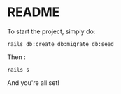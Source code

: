 # README

To start the project, simply do:

```
rails db:create db:migrate db:seed
```

Then : 

```rails s```

And you're all set!
